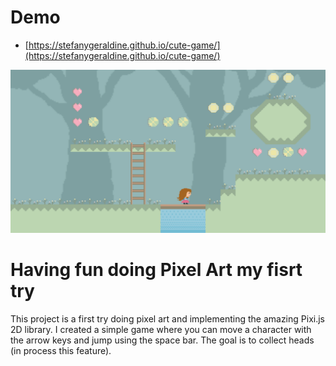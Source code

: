 # Demo



- [https://stefanygeraldine.github.io/cute-game/](https://stefanygeraldine.github.io/cute-game/)

![Project Screenshot](public/img.png)

# Having fun doing Pixel Art my fisrt try

This project is a first try doing pixel art and implementing 
the amazing Pixi.js 2D library. I created a simple game where you can move 
a character with the arrow keys and jump using the space bar. The goal is to
collect heads (in process this feature).
